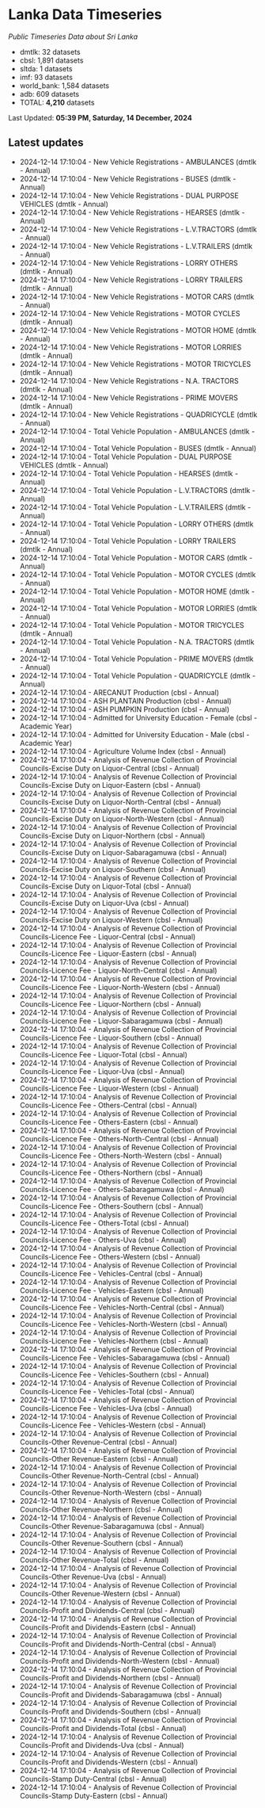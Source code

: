 # Lanka Data Timeseries
*Public Timeseries Data about Sri Lanka*

* dmtlk: 32 datasets
* cbsl: 1,891 datasets
* sltda: 1 datasets
* imf: 93 datasets
* world_bank: 1,584 datasets
* adb: 609 datasets
* TOTAL: **4,210** datasets

Last Updated: **05:39 PM, Saturday, 14 December, 2024**

## Latest updates

* 2024-12-14 17:10:04 - New Vehicle Registrations - AMBULANCES (dmtlk - Annual)
* 2024-12-14 17:10:04 - New Vehicle Registrations - BUSES (dmtlk - Annual)
* 2024-12-14 17:10:04 - New Vehicle Registrations - DUAL PURPOSE VEHICLES (dmtlk - Annual)
* 2024-12-14 17:10:04 - New Vehicle Registrations - HEARSES (dmtlk - Annual)
* 2024-12-14 17:10:04 - New Vehicle Registrations - L.V.TRACTORS (dmtlk - Annual)
* 2024-12-14 17:10:04 - New Vehicle Registrations - L.V.TRAILERS (dmtlk - Annual)
* 2024-12-14 17:10:04 - New Vehicle Registrations - LORRY OTHERS (dmtlk - Annual)
* 2024-12-14 17:10:04 - New Vehicle Registrations - LORRY TRAILERS (dmtlk - Annual)
* 2024-12-14 17:10:04 - New Vehicle Registrations - MOTOR CARS (dmtlk - Annual)
* 2024-12-14 17:10:04 - New Vehicle Registrations - MOTOR CYCLES (dmtlk - Annual)
* 2024-12-14 17:10:04 - New Vehicle Registrations - MOTOR HOME (dmtlk - Annual)
* 2024-12-14 17:10:04 - New Vehicle Registrations - MOTOR LORRIES (dmtlk - Annual)
* 2024-12-14 17:10:04 - New Vehicle Registrations - MOTOR TRICYCLES (dmtlk - Annual)
* 2024-12-14 17:10:04 - New Vehicle Registrations - N.A. TRACTORS (dmtlk - Annual)
* 2024-12-14 17:10:04 - New Vehicle Registrations - PRIME MOVERS (dmtlk - Annual)
* 2024-12-14 17:10:04 - New Vehicle Registrations - QUADRICYCLE (dmtlk - Annual)
* 2024-12-14 17:10:04 - Total Vehicle Population - AMBULANCES (dmtlk - Annual)
* 2024-12-14 17:10:04 - Total Vehicle Population - BUSES (dmtlk - Annual)
* 2024-12-14 17:10:04 - Total Vehicle Population - DUAL PURPOSE VEHICLES (dmtlk - Annual)
* 2024-12-14 17:10:04 - Total Vehicle Population - HEARSES (dmtlk - Annual)
* 2024-12-14 17:10:04 - Total Vehicle Population - L.V.TRACTORS (dmtlk - Annual)
* 2024-12-14 17:10:04 - Total Vehicle Population - L.V.TRAILERS (dmtlk - Annual)
* 2024-12-14 17:10:04 - Total Vehicle Population - LORRY OTHERS (dmtlk - Annual)
* 2024-12-14 17:10:04 - Total Vehicle Population - LORRY TRAILERS (dmtlk - Annual)
* 2024-12-14 17:10:04 - Total Vehicle Population - MOTOR CARS (dmtlk - Annual)
* 2024-12-14 17:10:04 - Total Vehicle Population - MOTOR CYCLES (dmtlk - Annual)
* 2024-12-14 17:10:04 - Total Vehicle Population - MOTOR HOME (dmtlk - Annual)
* 2024-12-14 17:10:04 - Total Vehicle Population - MOTOR LORRIES (dmtlk - Annual)
* 2024-12-14 17:10:04 - Total Vehicle Population - MOTOR TRICYCLES (dmtlk - Annual)
* 2024-12-14 17:10:04 - Total Vehicle Population - N.A. TRACTORS (dmtlk - Annual)
* 2024-12-14 17:10:04 - Total Vehicle Population - PRIME MOVERS (dmtlk - Annual)
* 2024-12-14 17:10:04 - Total Vehicle Population - QUADRICYCLE (dmtlk - Annual)
* 2024-12-14 17:10:04 - ARECANUT Production (cbsl - Annual)
* 2024-12-14 17:10:04 - ASH PLANTAIN Production (cbsl - Annual)
* 2024-12-14 17:10:04 - ASH PUMPKIN Production (cbsl - Annual)
* 2024-12-14 17:10:04 - Admitted for University Education - Female (cbsl - Academic Year)
* 2024-12-14 17:10:04 - Admitted for University Education - Male (cbsl - Academic Year)
* 2024-12-14 17:10:04 - Agriculture Volume Index (cbsl - Annual)
* 2024-12-14 17:10:04 - Analysis of Revenue Collection of Provincial Councils-Excise Duty on Liquor-Central (cbsl - Annual)
* 2024-12-14 17:10:04 - Analysis of Revenue Collection of Provincial Councils-Excise Duty on Liquor-Eastern (cbsl - Annual)
* 2024-12-14 17:10:04 - Analysis of Revenue Collection of Provincial Councils-Excise Duty on Liquor-North-Central (cbsl - Annual)
* 2024-12-14 17:10:04 - Analysis of Revenue Collection of Provincial Councils-Excise Duty on Liquor-North-Western (cbsl - Annual)
* 2024-12-14 17:10:04 - Analysis of Revenue Collection of Provincial Councils-Excise Duty on Liquor-Northern (cbsl - Annual)
* 2024-12-14 17:10:04 - Analysis of Revenue Collection of Provincial Councils-Excise Duty on Liquor-Sabaragamuwa (cbsl - Annual)
* 2024-12-14 17:10:04 - Analysis of Revenue Collection of Provincial Councils-Excise Duty on Liquor-Southern (cbsl - Annual)
* 2024-12-14 17:10:04 - Analysis of Revenue Collection of Provincial Councils-Excise Duty on Liquor-Total (cbsl - Annual)
* 2024-12-14 17:10:04 - Analysis of Revenue Collection of Provincial Councils-Excise Duty on Liquor-Uva (cbsl - Annual)
* 2024-12-14 17:10:04 - Analysis of Revenue Collection of Provincial Councils-Excise Duty on Liquor-Western (cbsl - Annual)
* 2024-12-14 17:10:04 - Analysis of Revenue Collection of Provincial Councils-Licence Fee - Liquor-Central (cbsl - Annual)
* 2024-12-14 17:10:04 - Analysis of Revenue Collection of Provincial Councils-Licence Fee - Liquor-Eastern (cbsl - Annual)
* 2024-12-14 17:10:04 - Analysis of Revenue Collection of Provincial Councils-Licence Fee - Liquor-North-Central (cbsl - Annual)
* 2024-12-14 17:10:04 - Analysis of Revenue Collection of Provincial Councils-Licence Fee - Liquor-North-Western (cbsl - Annual)
* 2024-12-14 17:10:04 - Analysis of Revenue Collection of Provincial Councils-Licence Fee - Liquor-Northern (cbsl - Annual)
* 2024-12-14 17:10:04 - Analysis of Revenue Collection of Provincial Councils-Licence Fee - Liquor-Sabaragamuwa (cbsl - Annual)
* 2024-12-14 17:10:04 - Analysis of Revenue Collection of Provincial Councils-Licence Fee - Liquor-Southern (cbsl - Annual)
* 2024-12-14 17:10:04 - Analysis of Revenue Collection of Provincial Councils-Licence Fee - Liquor-Total (cbsl - Annual)
* 2024-12-14 17:10:04 - Analysis of Revenue Collection of Provincial Councils-Licence Fee - Liquor-Uva (cbsl - Annual)
* 2024-12-14 17:10:04 - Analysis of Revenue Collection of Provincial Councils-Licence Fee - Liquor-Western (cbsl - Annual)
* 2024-12-14 17:10:04 - Analysis of Revenue Collection of Provincial Councils-Licence Fee - Others-Central (cbsl - Annual)
* 2024-12-14 17:10:04 - Analysis of Revenue Collection of Provincial Councils-Licence Fee - Others-Eastern (cbsl - Annual)
* 2024-12-14 17:10:04 - Analysis of Revenue Collection of Provincial Councils-Licence Fee - Others-North-Central (cbsl - Annual)
* 2024-12-14 17:10:04 - Analysis of Revenue Collection of Provincial Councils-Licence Fee - Others-North-Western (cbsl - Annual)
* 2024-12-14 17:10:04 - Analysis of Revenue Collection of Provincial Councils-Licence Fee - Others-Northern (cbsl - Annual)
* 2024-12-14 17:10:04 - Analysis of Revenue Collection of Provincial Councils-Licence Fee - Others-Sabaragamuwa (cbsl - Annual)
* 2024-12-14 17:10:04 - Analysis of Revenue Collection of Provincial Councils-Licence Fee - Others-Southern (cbsl - Annual)
* 2024-12-14 17:10:04 - Analysis of Revenue Collection of Provincial Councils-Licence Fee - Others-Total (cbsl - Annual)
* 2024-12-14 17:10:04 - Analysis of Revenue Collection of Provincial Councils-Licence Fee - Others-Uva (cbsl - Annual)
* 2024-12-14 17:10:04 - Analysis of Revenue Collection of Provincial Councils-Licence Fee - Others-Western (cbsl - Annual)
* 2024-12-14 17:10:04 - Analysis of Revenue Collection of Provincial Councils-Licence Fee - Vehicles-Central (cbsl - Annual)
* 2024-12-14 17:10:04 - Analysis of Revenue Collection of Provincial Councils-Licence Fee - Vehicles-Eastern (cbsl - Annual)
* 2024-12-14 17:10:04 - Analysis of Revenue Collection of Provincial Councils-Licence Fee - Vehicles-North-Central (cbsl - Annual)
* 2024-12-14 17:10:04 - Analysis of Revenue Collection of Provincial Councils-Licence Fee - Vehicles-North-Western (cbsl - Annual)
* 2024-12-14 17:10:04 - Analysis of Revenue Collection of Provincial Councils-Licence Fee - Vehicles-Northern (cbsl - Annual)
* 2024-12-14 17:10:04 - Analysis of Revenue Collection of Provincial Councils-Licence Fee - Vehicles-Sabaragamuwa (cbsl - Annual)
* 2024-12-14 17:10:04 - Analysis of Revenue Collection of Provincial Councils-Licence Fee - Vehicles-Southern (cbsl - Annual)
* 2024-12-14 17:10:04 - Analysis of Revenue Collection of Provincial Councils-Licence Fee - Vehicles-Total (cbsl - Annual)
* 2024-12-14 17:10:04 - Analysis of Revenue Collection of Provincial Councils-Licence Fee - Vehicles-Uva (cbsl - Annual)
* 2024-12-14 17:10:04 - Analysis of Revenue Collection of Provincial Councils-Licence Fee - Vehicles-Western (cbsl - Annual)
* 2024-12-14 17:10:04 - Analysis of Revenue Collection of Provincial Councils-Other Revenue-Central (cbsl - Annual)
* 2024-12-14 17:10:04 - Analysis of Revenue Collection of Provincial Councils-Other Revenue-Eastern (cbsl - Annual)
* 2024-12-14 17:10:04 - Analysis of Revenue Collection of Provincial Councils-Other Revenue-North-Central (cbsl - Annual)
* 2024-12-14 17:10:04 - Analysis of Revenue Collection of Provincial Councils-Other Revenue-North-Western (cbsl - Annual)
* 2024-12-14 17:10:04 - Analysis of Revenue Collection of Provincial Councils-Other Revenue-Northern (cbsl - Annual)
* 2024-12-14 17:10:04 - Analysis of Revenue Collection of Provincial Councils-Other Revenue-Sabaragamuwa (cbsl - Annual)
* 2024-12-14 17:10:04 - Analysis of Revenue Collection of Provincial Councils-Other Revenue-Southern (cbsl - Annual)
* 2024-12-14 17:10:04 - Analysis of Revenue Collection of Provincial Councils-Other Revenue-Total (cbsl - Annual)
* 2024-12-14 17:10:04 - Analysis of Revenue Collection of Provincial Councils-Other Revenue-Uva (cbsl - Annual)
* 2024-12-14 17:10:04 - Analysis of Revenue Collection of Provincial Councils-Other Revenue-Western (cbsl - Annual)
* 2024-12-14 17:10:04 - Analysis of Revenue Collection of Provincial Councils-Profit and Dividends-Central (cbsl - Annual)
* 2024-12-14 17:10:04 - Analysis of Revenue Collection of Provincial Councils-Profit and Dividends-Eastern (cbsl - Annual)
* 2024-12-14 17:10:04 - Analysis of Revenue Collection of Provincial Councils-Profit and Dividends-North-Central (cbsl - Annual)
* 2024-12-14 17:10:04 - Analysis of Revenue Collection of Provincial Councils-Profit and Dividends-North-Western (cbsl - Annual)
* 2024-12-14 17:10:04 - Analysis of Revenue Collection of Provincial Councils-Profit and Dividends-Northern (cbsl - Annual)
* 2024-12-14 17:10:04 - Analysis of Revenue Collection of Provincial Councils-Profit and Dividends-Sabaragamuwa (cbsl - Annual)
* 2024-12-14 17:10:04 - Analysis of Revenue Collection of Provincial Councils-Profit and Dividends-Southern (cbsl - Annual)
* 2024-12-14 17:10:04 - Analysis of Revenue Collection of Provincial Councils-Profit and Dividends-Total (cbsl - Annual)
* 2024-12-14 17:10:04 - Analysis of Revenue Collection of Provincial Councils-Profit and Dividends-Uva (cbsl - Annual)
* 2024-12-14 17:10:04 - Analysis of Revenue Collection of Provincial Councils-Profit and Dividends-Western (cbsl - Annual)
* 2024-12-14 17:10:04 - Analysis of Revenue Collection of Provincial Councils-Stamp Duty-Central (cbsl - Annual)
* 2024-12-14 17:10:04 - Analysis of Revenue Collection of Provincial Councils-Stamp Duty-Eastern (cbsl - Annual)